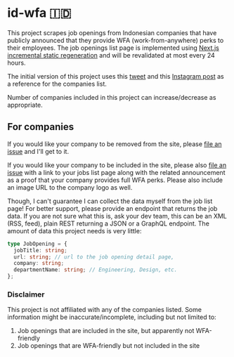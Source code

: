 # id-wfa 🇮🇩

This project scrapes job openings from Indonesian companies that have publicly
announced that they provide WFA (work-from-anywhere) perks to their employees.
The job openings list page is implemented using [Next.js incremental static regeneration](https://nextjs.org/docs/basic-features/data-fetching/incremental-static-regeneration)
and will be revalidated at most every 24 hours.

The initial version of this project uses this [tweet](https://twitter.com/antonybudianto/status/1471428324140347397) and this [Instagram post](https://www.instagram.com/p/CccNFOiPmHR/) as a reference for the companies list.

Number of companies included in this project can increase/decrease as appropriate.

## For companies

If you would like your company to be removed from the site, please [file an issue](https://github.com/jackyef/id-wfa/issues/new) and I'll get to it.

If you would like your company to be included in the site, please also [file an issue](https://github.com/jackyef/id-wfa/issues/new) with
a link to your jobs list page along with the related announcement as a proof that your company
provides full WFA perks. Please also include an image URL to the company logo as well.

Though, I can't guarantee I can collect the data myself from the job list page!
For better support, please provide an endpoint that returns the job data. If you are not sure what this is, ask your dev team, this can be an XML (RSS, feed), plain REST returning a JSON or a GraphQL endpoint. The amount of data this project needs is very little:

```ts
type JobOpening = {
  jobTitle: string;
  url: string; // url to the job opening detail page,
  company: string;
  departmentName: string; // Engineering, Design, etc.
};
```

### Disclaimer

This project is not affiliated with any of the companies listed. Some information might be inaccurate/incomplete, including but not limited to:

1. Job openings that are included in the site, but apparently not WFA-friendly
2. Job openings that are WFA-friendly but not included in the site
